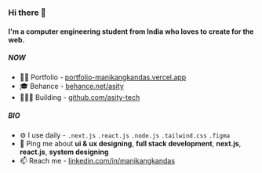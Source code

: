 ### Hi there 👋

#### I'm a computer engineering student from India who loves to create for the web.

##### NOW
- 🙏🏻 Portfolio - [portfolio-manikangkandas.vercel.app](https://portfolio-manikangkandas.vercel.app/)
- 🎓 Behance - [behance.net/asity](https://www.behance.net/asity)
- 👷🏻‍♂️ Building - [github.com/asity-tech](https://www.github.com/asity-tech/)

##### BIO

- ⚙️ I use daily - `.next.js` `.react.js` `.node.js` `.tailwind.css` `.figma`
- 💬 Ping me about **ui & ux designing**, **full stack development**, **next.js**, **react.js**, **system designing**
- 📫 Reach me - [linkedin.com/in/manikangkandas](https://www.linkedin.com/in/manikangkandas/)
